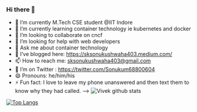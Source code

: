 ### Hi there 👋

- 🔭 I’m currently M.Tech CSE student @IIT Indore
- 🌱 I’m currently learning container technology ie kubernetes and docker
- 👯 I’m looking to collaborate on cncf
- 🤔 I’m looking for help with web developers
- 💬 Ask me about container technology
- 🌱 I’ve blogged here: https://sksonukushwaha403.medium.com/
- 📫 How to reach me: sksonukushwaha403@gmail.com
- 🤔 I’m on Twitter : https://twitter.com/Sonukum68800604
- 😄 Pronouns: he/him/his
- ⚡ Fun fact: I love to leave my phone unanswered and then text them to know why they had called.
-->
![Vivek github stats](https://github-readme-stats.vercel.app/api?username=sonukushwaha403)


[![Top Langs](https://github-readme-stats.vercel.app/api/top-langs/?username=sonukushwaha403)](https://github.com/sonukushwaha403/github-readme-stats)
